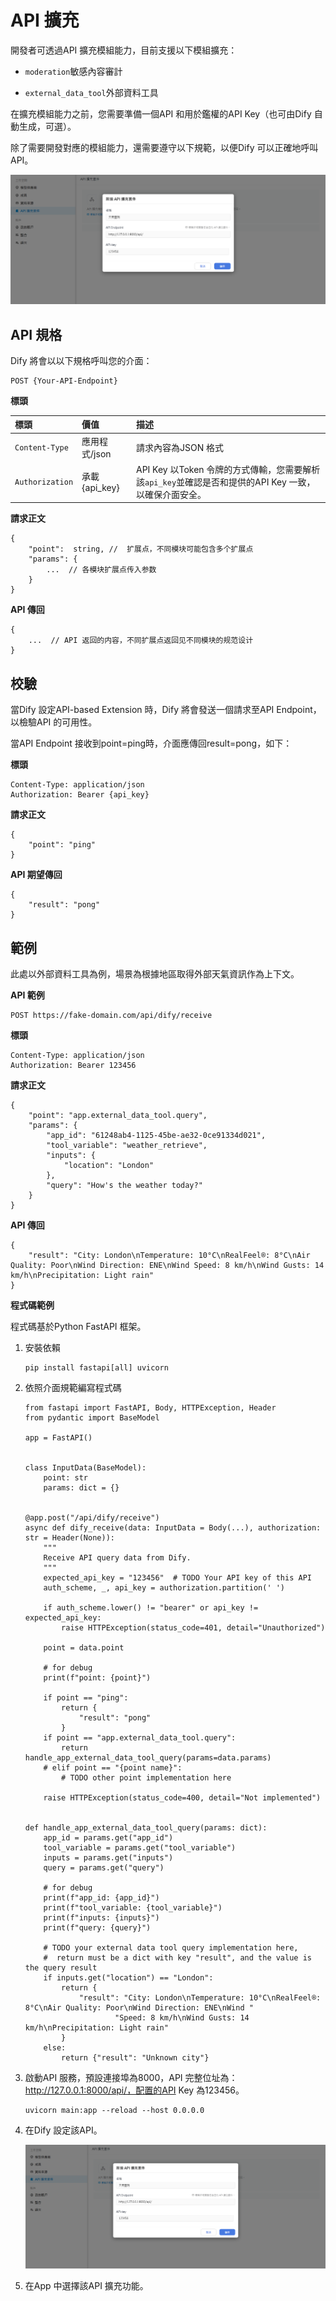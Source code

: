 # API 擴充

開發者可透過API 擴充模組能力，目前支援以下模組擴充：

- ```moderation```敏感內容審計

- ```external_data_tool```外部資料工具

在擴充模組能力之前，您需要準備一個API 和用於鑑權的API Key（也可由Dify 自動生成，可選）。

除了需要開發對應的模組能力，還需要遵守以下規範，以便Dify 可以正確地呼叫API。

![基於API擴充](/擴充/images/基於API擴充.png)

## API 規格
Dify 將會以以下規格呼叫您的介面：
```
POST {Your-API-Endpoint}
```

**標頭**

|**標頭**|**價值**|**描述**|
|:------|:-------|:-------|
|```Content-Type```|應用程式/json|請求內容為​​JSON 格式|
|```Authorization```|承載 {api_key}|API Key 以Token 令牌的方式傳輸，您需要解析該```api_key```並確認是否和提供的API Key 一致，以確保介面安全。|

**請求正文**

```
{
    "point":  string, //  扩展点，不同模块可能包含多个扩展点
    "params": {
        ...  // 各模块扩展点传入参数
    }
}
```

**API 傳回**

```
{
    ...  // API 返回的内容，不同扩展点返回见不同模块的规范设计
}
```

## 校驗
當Dify 設定API-based Extension 時，Dify 將會發送一個請求至API Endpoint，以檢驗API 的可用性。

當API Endpoint 接收到point=ping時，介面應傳回result=pong，如下：

**標頭**

```
Content-Type: application/json
Authorization: Bearer {api_key}
```

**請求正文**

```
{
    "point": "ping"
}
```

**API 期望傳回**

```
{
    "result": "pong"
}
```

## 範例

此處以外部資料工具為例，場景為根據地區取得外部天氣資訊作為上下文。

**API 範例**

```
POST https://fake-domain.com/api/dify/receive
```

**標頭**

```
Content-Type: application/json
Authorization: Bearer 123456
```

**請求正文**

```
{
    "point": "app.external_data_tool.query",
    "params": {
        "app_id": "61248ab4-1125-45be-ae32-0ce91334d021",
        "tool_variable": "weather_retrieve",
        "inputs": {
            "location": "London"
        },
        "query": "How's the weather today?"
    }
}
```

**API 傳回**

```
{
    "result": "City: London\nTemperature: 10°C\nRealFeel®: 8°C\nAir Quality: Poor\nWind Direction: ENE\nWind Speed: 8 km/h\nWind Gusts: 14 km/h\nPrecipitation: Light rain"
}
```

**程式碼範例**

程式碼基於Python FastAPI 框架。

1. 安裝依賴

    ```
    pip install fastapi[all] uvicorn
    ```

2. 依照介面規範編寫程式碼

    ```
    from fastapi import FastAPI, Body, HTTPException, Header
    from pydantic import BaseModel

    app = FastAPI()


    class InputData(BaseModel):
        point: str
        params: dict = {}


    @app.post("/api/dify/receive")
    async def dify_receive(data: InputData = Body(...), authorization: str = Header(None)):
        """
        Receive API query data from Dify.
        """
        expected_api_key = "123456"  # TODO Your API key of this API
        auth_scheme, _, api_key = authorization.partition(' ')

        if auth_scheme.lower() != "bearer" or api_key != expected_api_key:
            raise HTTPException(status_code=401, detail="Unauthorized")

        point = data.point

        # for debug
        print(f"point: {point}")

        if point == "ping":
            return {
                "result": "pong"
            }
        if point == "app.external_data_tool.query":
            return handle_app_external_data_tool_query(params=data.params)
        # elif point == "{point name}":
            # TODO other point implementation here

        raise HTTPException(status_code=400, detail="Not implemented")


    def handle_app_external_data_tool_query(params: dict):
        app_id = params.get("app_id")
        tool_variable = params.get("tool_variable")
        inputs = params.get("inputs")
        query = params.get("query")

        # for debug
        print(f"app_id: {app_id}")
        print(f"tool_variable: {tool_variable}")
        print(f"inputs: {inputs}")
        print(f"query: {query}")

        # TODO your external data tool query implementation here, 
        #  return must be a dict with key "result", and the value is the query result
        if inputs.get("location") == "London":
            return {
                "result": "City: London\nTemperature: 10°C\nRealFeel®: 8°C\nAir Quality: Poor\nWind Direction: ENE\nWind "
                        "Speed: 8 km/h\nWind Gusts: 14 km/h\nPrecipitation: Light rain"
            }
        else:
            return {"result": "Unknown city"}
    ```

3. 啟動API 服務，預設連接埠為8000，API 完整位址為：http://127.0.0.1:8000/api/，配置的API Key 為123456。

    ```
    uvicorn main:app --reload --host 0.0.0.0
    ```

4. 在Dify 設定該API。

    ![基於API擴充](/擴充/images/基於API擴充.png)

5. 在App 中選擇該API 擴充功能。
